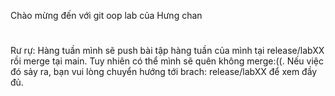 Chào mừng đến với git oop lab của Hưng chan 
#
Rư rự: Hàng tuần mình sẽ push bài tập hàng tuần của mình tại release/labXX rồi merge tại main. Tuy nhiên có thể mình sẽ quên không merge:((. Nếu việc đó sảy ra, bạn vui lòng chuyển hướng tới brach: release/labXX để xem đầy đủ. 
##
